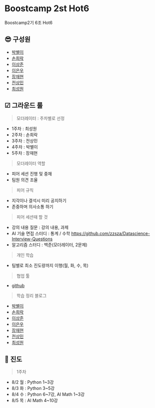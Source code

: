 # Boostcamp 2st Hot6
Boostcamp2기 6조 Hot6

## 😎 구성원
* [박별이](https://github.com/ParkByeolYi)  
* [손희락](https://github.com/raki-1203)  
* [이상준](https://github.com/sangjun-Leee)  
* [이은우](https://github.com/newnuu)  
* [장재현](https://github.com/jaehyeon-git)  
* [전상민](https://github.com/sangmandu)
* [최성원](https://github.com/worldbrighteststar)  

## ☑ 그라운드 룰
> 모더레이터 : 주차별로 선정
* 1주차 : 최성원
* 2주차 : 손희락
* 3주차 : 전상민
* 4주차 : 박별이
* 5주차 : 장재현

> 모더레이터 역할
* 피어 세션 진행 및 중재
* 팀원 의견 조율

> 피어 규칙
* 지각이나 결석시 미리 공지하기
* 존중하며 의사소통 하기

> 피어 세션때 할 것
* 강의 내용 질문 : 강의 내용, 과제
* AI 기술 면접 스터디 : 통계 / 수학 https://github.com/zzsza/Datascience-Interview-Questions
* 알고리즘 스터디 : 백준(모더레이터, 2문제)


> 개인 학습
* 팀별로 최소 진도량까지 이행(월, 화, 수, 목)


> 협업 툴
* [github](https://github.com/sangmandu/Boostcamp_2st_Hot6) 

> 학습 정리 블로그
* [박별이]() 
* [손희락]()  
* [이상준]()  
* [이은우]()
* [장재현]()  
* [전상민]()
* [최성원]()


## 🛴 진도
> 1주차
* 8/2 월 : Python 1~3강
* 8/3 화 : Python 3~5강
* 8/4 수 : Python 6\~7강, AI Math 1~3강
* 8/5 목 : AI Math 4~10강
